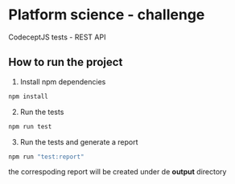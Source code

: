 # Platform science - challenge

CodeceptJS tests - REST API

## How to run the project

1. Install npm dependencies

```bash
npm install
```

2. Run the tests
```bash
npm run test
```

3. Run the tests and generate a report

```bash
npm run "test:report"
```

the correspoding report will be created under de **output** directory